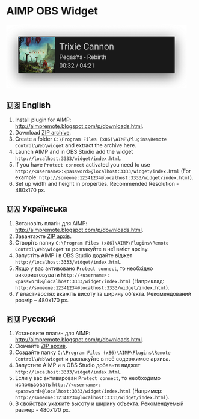 # AIMP OBS Widget
![AIMP OBS Widget Screenshot](https://raw.githubusercontent.com/Ponywka/AIMP-OBS-Widget/master/screenshot.png)

## 🇺🇸 English
1. Install plugin for AIMP: http://aimpremote.blogspot.com/p/downloads.html.
2. Download [ZIP archive](https://github.com/Ponywka/AIMP-OBS-Widget/archive/refs/heads/master.zip).
3. Create a folder `C:\Program Files (x86)\AIMP\Plugins\Remote Control\Web\widget` and extract the archive here.
4. Launch AIMP and in OBS Studio add the widget `http://localhost:3333/widget/index.html`.
5. If you have `Protect connect` activated you need to use `http://<username>:<password>@localhost:3333/widget/index.html` (For example: `http://someone:12341234@localhost:3333/widget/index.html`).
6. Set up width and height in properties. Recommended Resolution - 480x170 px.

## 🇺🇦 Українська
1. Встановіть плагін для AIMP: http://aimpremote.blogspot.com/p/downloads.html.
2. Завантажте [ZIP архів](https://github.com/Ponywka/AIMP-OBS-Widget/archive/refs/heads/master.zip).
3. Створіть папку `C:\Program Files (x86)\AIMP\Plugins\Remote Control\Web\widget` та розпакуйте в неї вміст архіву.
4. Запустіть AIMP і в OBS Studio додайте віджет `http://localhost:3333/widget/index.html`.
5. Якщо у вас активовано `Protect connect`, то необхідно використовувати `http://<username>:<password>@localhost:3333/widget/index.html` (Наприклад: `http://someone:12341234@localhost:3333/widget/index.html`).
6. У властивостях вкажіть висоту та ширину об'єкта. Рекомендований розмір – 480x170 px.

## 🇷🇺 Русский
1. Установите плагин для AIMP: http://aimpremote.blogspot.com/p/downloads.html.
2. Скачайте [ZIP архив](https://github.com/Ponywka/AIMP-OBS-Widget/archive/refs/heads/master.zip).
3. Создайте папку `C:\Program Files (x86)\AIMP\Plugins\Remote Control\Web\widget` и распакуйте в неё содержимое архива.
4. Запустите AIMP и в OBS Studio добавьте виджет `http://localhost:3333/widget/index.html`.
5. Если у вас активирован `Protect connect`, то необходимо использовать `http://<username>:<password>@localhost:3333/widget/index.html` (Например: `http://someone:12341234@localhost:3333/widget/index.html`).
6. В свойствах укажите высоту и ширину объекта. Рекомендуемый размер - 480x170 px.
